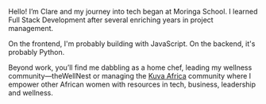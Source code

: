 Hello! I’m Clare and my journey into tech began at Moringa School. I learned Full Stack Development after several enriching years in project management.

On the frontend, I'm probably building with JavaScript. On the backend, it's probably Python.

Beyond work, you’ll find me dabbling as a home chef, leading my wellness community—theWellNest or managing the <a href=https://kuvaafrica.org/>Kuva Africa</a> community where I empower other African women with resources in tech, business, leadership and wellness.

